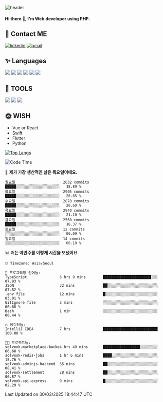 ![header](https://capsule-render.vercel.app/api?type=waving&color=auto&height=300&section=header&text=Elin&fontSize=90&animation=twinkling)

#### Hi there 👋, I'm <b>Web developer</b> using PHP. ####

<!--
- 🔭 I’m currently working on Uniwill
- 🌱 I’m currently learning Vue or React or Python.
-->

<!---#### I am PHP developer --->

## 💌 Contact ME ###
[<img src='https://img.shields.io/badge/-EunjiKo-%230A66C2?style=flat-square&logo=LinkedIn&logoColor=white' alt='linkedin'>](https://www.linkedin.com/in/https://www.linkedin.com/in/eunji-ko-00a907164//)  [<img src='https://img.shields.io/badge/-einee214%40gmail.com-%23EA4335?style=flat-square&logo=Gmail&logoColor=white' alt='gmail'>](einee214@gmail.com)  


## ✨ Languages
<img src='https://img.shields.io/badge/-PHP-%23777BB4?style=for-the-badge&logo=PHP&logoColor=white'> <img src='https://img.shields.io/badge/-Laravel-%23FF2D20?style=for-the-badge&logo=Laravel&logoColor=white'> <img src='https://img.shields.io/badge/Jquery-%230769AD?style=for-the-badge&logo=Jquery&logoColor=white'> <img src='https://img.shields.io/badge/CSS3-%231572B6?style=for-the-badge&logo=CSS3&logoColor=white'> <img src='https://img.shields.io/badge/Bootstrap-%237952B3?style=for-the-badge&logo=Bootstrap&logoColor=white' > <img src='https://img.shields.io/badge/MySQL-%234479A1?style=for-the-badge&logo=MySQL&logoColor=white' >

## 🌷 TOOLS
<img src='https://img.shields.io/badge/PHPSTORM-%23000000?style=for-the-badge&logo=PhpStorm&logoColor=white' > <img src='https://img.shields.io/badge/GitLab-%23FCA121?style=for-the-badge&logo=GitLab&logoColor=white' > <img src='https://img.shields.io/badge/GitHub-%23181717?style=for-the-badge&logo=GitHub&logoColor=white'>


## 🌞 WISH
- Vue or React
- Swift
- Flutter
- Python


[![Top Langs](https://github-readme-stats.vercel.app/api/top-langs/?username=ein214&layout=compact)](https://github.com/anuraghazra/github-readme-stats)

<!--START_SECTION:waka-->
![Code Time](http://img.shields.io/badge/Code%20Time-4%2C117%20hrs%2059%20mins-blue)

📅 **제가 가장 생산적인 날은 목요일이에요.** 

```text
월요일                      2632 commits        █████░░░░░░░░░░░░░░░░░░░░   18.89 % 
화요일                      2905 commits        █████░░░░░░░░░░░░░░░░░░░░   20.85 % 
수요일                      2870 commits        █████░░░░░░░░░░░░░░░░░░░░   20.60 % 
목요일                      2940 commits        █████░░░░░░░░░░░░░░░░░░░░   21.10 % 
금요일                      2560 commits        █████░░░░░░░░░░░░░░░░░░░░   18.37 % 
토요일                      12 commits          ░░░░░░░░░░░░░░░░░░░░░░░░░   00.09 % 
일요일                      14 commits          ░░░░░░░░░░░░░░░░░░░░░░░░░   00.10 % 
```


📊 **저는 이번주를 이렇게 시간을 보냈어요.** 

```text
🕑︎ Timezone: Asia/Seoul

💬 프로그래밍 언어들: 
TypeScript               6 hrs 9 mins        ██████████████████████░░░   87.93 % 
JSON                     32 mins             ██░░░░░░░░░░░░░░░░░░░░░░░   07.82 % 
.env file                12 mins             █░░░░░░░░░░░░░░░░░░░░░░░░   03.01 % 
GitIgnore file           2 mins              ░░░░░░░░░░░░░░░░░░░░░░░░░   00.68 % 
Bash                     1 min               ░░░░░░░░░░░░░░░░░░░░░░░░░   00.44 % 

🔥 에디터들: 
IntelliJ IDEA            7 hrs               █████████████████████████   100.00 % 

🐱‍💻 프로젝트들: 
solvook-marketplace-backe4 hrs 40 mins       █████████████████░░░░░░░░   66.68 % 
solvook-redis-jobs       1 hr 6 mins         ████░░░░░░░░░░░░░░░░░░░░░   15.76 % 
solvook-adminjs-backend  35 mins             ██░░░░░░░░░░░░░░░░░░░░░░░   08.41 % 
solvook-settlement       28 mins             ██░░░░░░░░░░░░░░░░░░░░░░░   06.87 % 
solvook-api-express      9 mins              █░░░░░░░░░░░░░░░░░░░░░░░░   02.29 % 
```


 Last Updated on 30/03/2025 18:44:47 UTC
<!--END_SECTION:waka-->

<!---![GitHub stats](https://github-readme-stats.vercel.app/api?username=ein214&show_icons=true&theme=dracula)  --->



